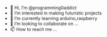 - 👋 Hi, I’m @programming0addict
- 👀 I’m interested in making futuristic projects
- 🌱 I’m currently learning arduino,raspberry
- 💞️ I’m looking to collaborate on ...
- 📫 How to reach me ...

<!---
programming0addict/programming0addict is a ✨ special ✨ repository because its `README.md` (this file) appears on your GitHub profile.
You can click the Preview link to take a look at your changes.
--->
